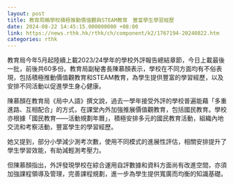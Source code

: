 ```yaml
---
layout: post
title: 教育局稱學校積極推動價值觀與STEAM教育　豐富學生學習經歷
date: 2024-08-22 14:45:15.000000000 +08:00
link: https://news.rthk.hk/rthk/ch/component/k2/1767194-20240822.htm
categories: rthk
---
```


教育局今年5月起陸續上載2023/24學年的學校外評報告總結章節，今日上載最後一批，前後共60多份。教育局副秘書長陳慕顏表示，學校在不同方面均有不俗表現，包括積極推動價值觀教育和STEAM教育，為學生提供豐富的學習經歷，以及安排不同活動以促進學生身心健康。

陳慕顏在教育局《局中人語》撰文說，過去一學年接受外評的學校普遍能藉「多重進路、互相配合」的方式，在課堂內外加強推展價值觀教育，包括國民教育。學校亦根據「國民教育——活動規劃年曆」，積極安排多元的國民教育活動，組織內地交流和考察活動，豐富學生的學習經歷。

她又提到，部分小學減少測考次數，使用不同模式的進展性評估，相關安排提升了學生學習效能，有助減輕測考壓力。

但陳慕顏指出，外評發現學校在綜合運用自評數據和資料方面尚有改進空間，亦須加強課程領導及管理，完善課程規劃，進一步為學生提供寬廣而均衡的知識基礎。
